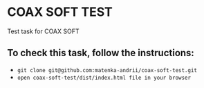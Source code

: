 # COAX SOFT TEST
Test task for COAX SOFT

## To check this task, follow the instructions:
+ `git clone git@github.com:matenka-andrii/coax-soft-test.git`
+ `open coax-soft-test/dist/index.html file in your browser`
